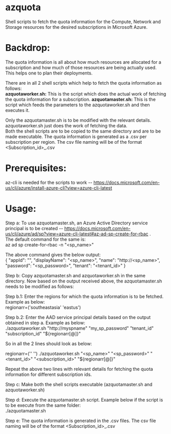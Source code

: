 # azquota
Shell scripts to fetch the quota information for the Compute, Network and Storage resources for the desired subscriptions in Microsoft Azure.  

Backdrop:
=========
The quota information is all about how much resources are allocated for a subscription and how much of those resources are being actually used. This helps one to plan their deployments.<br/>

There are in all 2 shell scripts which help to fetch the quota information as follows: <br />
<b>azquotaworker.sh:</b> This is the script which does the actual work of fetching the quota information for a subscription.
<b>azquotamaster.sh:</b> This is the script which feeds the parameters to the azquotaworker.sh and then executes it.

Only the azquotamaster.sh is to be modified with the relevant details. <br/> 
azquotaworker.sh just does the work of fetching the data.<br/>
Both the shell scripts are to be copied to the same directory and are to be made executable. The quota information is generated as a .csv per subscription per region. The csv file naming will be of the format <Subscription_id>_<region>.csv  


Prerequisites:
==============
az-cli is needed for the scripts to work -- https://docs.microsoft.com/en-us/cli/azure/install-azure-cli?view=azure-cli-latest


Usage:
======

Step a:
To use azquotamaster.sh, an Azure Active Directory service principal is to be created -- https://docs.microsoft.com/en-us/cli/azure/ad/sp?view=azure-cli-latest#az-ad-sp-create-for-rbac . <br/>
The default command for the same is: <br/>
az ad sp create-for-rbac -n "<sp_name>"

The above command gives the below output: <br/>
{
  "appId": "<your app id>",
  "displayName": "<sp_name>",
  "name": "http://<sp_name>",
  "password": "<sp_password>",
  "tenant": "<tenant_id>"
}

Step b:
Copy azquotamaster.sh and azquotaworker.sh in the same directory. Now based on the output received above, the azquotamaster.sh needs to be modified as follows: <br/>

Step b.1:
Enter the regions for which the quota information is to be fetched. Example as below: <br/>
regionarr=('southeastasia' 'eastus')

Step b.2:
Enter the AAD service principal details based on the output obtained in step a. Example as below: <br/>
./azquotaworker.sh "http://myspname" "my_sp_password" "tenant_id" "subscription_id" "${regionarr[@]}"

So in all the 2 lines should look as below: <br/>

regionarr=('<region1>' '<region2>')
./azquotaworker.sh "<sp_name>" "<sp_password>" "<tenant_id>" "<subscription_id>" "${regionarr[@]}"


Repeat the above two lines with relevant details for fetching the quota information for different subscription ids.


Step c:
Make both the shell scripts executable (azquotamaster.sh and azquotaworker.sh)

Step d:
Execute the azquotamaster.sh script. Example below if the script is to be execute from the same folder: <br/>
./azquotamaster.sh


Step e:
The quota information is generated in the .csv files. The csv file naming will be of the format <Subscription_id>_<region>.csv
